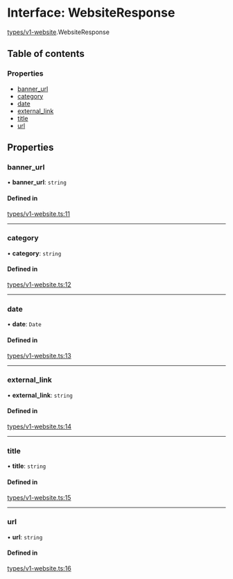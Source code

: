 # Interface: WebsiteResponse

[types/v1-website](../modules/types_v1_website.md).WebsiteResponse

## Table of contents

### Properties

- [banner\_url](types_v1_website.WebsiteResponse.md#banner_url)
- [category](types_v1_website.WebsiteResponse.md#category)
- [date](types_v1_website.WebsiteResponse.md#date)
- [external\_link](types_v1_website.WebsiteResponse.md#external_link)
- [title](types_v1_website.WebsiteResponse.md#title)
- [url](types_v1_website.WebsiteResponse.md#url)

## Properties

### banner\_url

• **banner\_url**: `string`

#### Defined in

[types/v1-website.ts:11](https://github.com/jameslinimk/unofficial-valorant-api/blob/c148ced/package/src/types/v1-website.ts#L11)

___

### category

• **category**: `string`

#### Defined in

[types/v1-website.ts:12](https://github.com/jameslinimk/unofficial-valorant-api/blob/c148ced/package/src/types/v1-website.ts#L12)

___

### date

• **date**: `Date`

#### Defined in

[types/v1-website.ts:13](https://github.com/jameslinimk/unofficial-valorant-api/blob/c148ced/package/src/types/v1-website.ts#L13)

___

### external\_link

• **external\_link**: `string`

#### Defined in

[types/v1-website.ts:14](https://github.com/jameslinimk/unofficial-valorant-api/blob/c148ced/package/src/types/v1-website.ts#L14)

___

### title

• **title**: `string`

#### Defined in

[types/v1-website.ts:15](https://github.com/jameslinimk/unofficial-valorant-api/blob/c148ced/package/src/types/v1-website.ts#L15)

___

### url

• **url**: `string`

#### Defined in

[types/v1-website.ts:16](https://github.com/jameslinimk/unofficial-valorant-api/blob/c148ced/package/src/types/v1-website.ts#L16)
